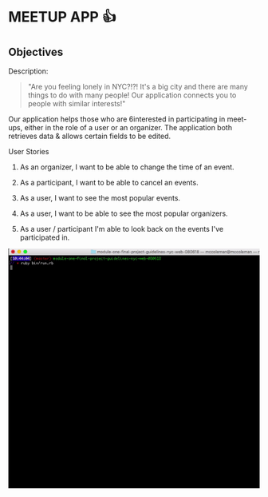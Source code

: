 MEETUP APP :thumbsup:
======================

## Objectives

Description:

>"Are you feeling lonely in NYC?!?! It's a big city  and there are many things to do with many people! Our application connects you to people with similar interests!"

Our application helps those who are 6interested in participating in meet-ups, either in the role of a user or an organizer. The application both retrieves data & allows certain fields to be edited.


  User Stories

   1. As an organizer, I want to be able to change the time of an event.

   2. As a participant, I want to be able to cancel an events.

   3. As a user, I want to see the most popular events.

   4. As a user, I want to be able to see the most popular organizers.

   5. As a user / participant I'm able to look back on the events I've participated in.


![Example](resources/meetup.gif "demo for our app")

